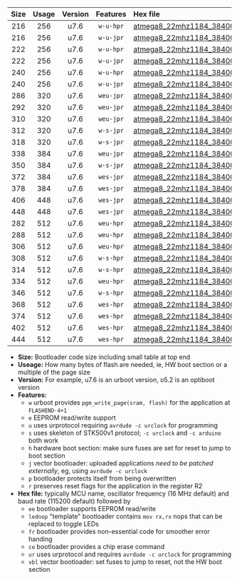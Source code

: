 |Size|Usage|Version|Features|Hex file|
|:-:|:-:|:-:|:-:|:--|
|216|256|u7.6|`w-u-hpr`|[atmega8_22mhz1184_38400bps_ur.hex](https://raw.githubusercontent.com/stefanrueger/urboot/main//atmega8_22mhz1184_38400bps_ur.hex)|
|216|256|u7.6|`w-u-jpr`|[atmega8_22mhz1184_38400bps_ur_vbl.hex](https://raw.githubusercontent.com/stefanrueger/urboot/main//atmega8_22mhz1184_38400bps_ur_vbl.hex)|
|222|256|u7.6|`w-u-hpr`|[atmega8_22mhz1184_38400bps_lednop_ur.hex](https://raw.githubusercontent.com/stefanrueger/urboot/main//atmega8_22mhz1184_38400bps_lednop_ur.hex)|
|222|256|u7.6|`w-u-jpr`|[atmega8_22mhz1184_38400bps_lednop_ur_vbl.hex](https://raw.githubusercontent.com/stefanrueger/urboot/main//atmega8_22mhz1184_38400bps_lednop_ur_vbl.hex)|
|240|256|u7.6|`w-u-hpr`|[atmega8_22mhz1184_38400bps_lednop_fr_ur.hex](https://raw.githubusercontent.com/stefanrueger/urboot/main//atmega8_22mhz1184_38400bps_lednop_fr_ur.hex)|
|240|256|u7.6|`w-u-jpr`|[atmega8_22mhz1184_38400bps_lednop_fr_ur_vbl.hex](https://raw.githubusercontent.com/stefanrueger/urboot/main//atmega8_22mhz1184_38400bps_lednop_fr_ur_vbl.hex)|
|286|320|u7.6|`weu-jpr`|[atmega8_22mhz1184_38400bps_ee_ur_vbl.hex](https://raw.githubusercontent.com/stefanrueger/urboot/main//atmega8_22mhz1184_38400bps_ee_ur_vbl.hex)|
|292|320|u7.6|`weu-jpr`|[atmega8_22mhz1184_38400bps_ee_lednop_ur_vbl.hex](https://raw.githubusercontent.com/stefanrueger/urboot/main//atmega8_22mhz1184_38400bps_ee_lednop_ur_vbl.hex)|
|310|320|u7.6|`weu-jpr`|[atmega8_22mhz1184_38400bps_ee_lednop_fr_ur_vbl.hex](https://raw.githubusercontent.com/stefanrueger/urboot/main//atmega8_22mhz1184_38400bps_ee_lednop_fr_ur_vbl.hex)|
|312|320|u7.6|`w-s-jpr`|[atmega8_22mhz1184_38400bps_vbl.hex](https://raw.githubusercontent.com/stefanrueger/urboot/main//atmega8_22mhz1184_38400bps_vbl.hex)|
|318|320|u7.6|`w-s-jpr`|[atmega8_22mhz1184_38400bps_lednop_vbl.hex](https://raw.githubusercontent.com/stefanrueger/urboot/main//atmega8_22mhz1184_38400bps_lednop_vbl.hex)|
|338|384|u7.6|`weu-jpr`|[atmega8_22mhz1184_38400bps_ee_lednop_fr_ce_ur_vbl.hex](https://raw.githubusercontent.com/stefanrueger/urboot/main//atmega8_22mhz1184_38400bps_ee_lednop_fr_ce_ur_vbl.hex)|
|350|384|u7.6|`w-s-jpr`|[atmega8_22mhz1184_38400bps_lednop_fr_vbl.hex](https://raw.githubusercontent.com/stefanrueger/urboot/main//atmega8_22mhz1184_38400bps_lednop_fr_vbl.hex)|
|372|384|u7.6|`wes-jpr`|[atmega8_22mhz1184_38400bps_ee_vbl.hex](https://raw.githubusercontent.com/stefanrueger/urboot/main//atmega8_22mhz1184_38400bps_ee_vbl.hex)|
|378|384|u7.6|`wes-jpr`|[atmega8_22mhz1184_38400bps_ee_lednop_vbl.hex](https://raw.githubusercontent.com/stefanrueger/urboot/main//atmega8_22mhz1184_38400bps_ee_lednop_vbl.hex)|
|406|448|u7.6|`wes-jpr`|[atmega8_22mhz1184_38400bps_ee_lednop_fr_vbl.hex](https://raw.githubusercontent.com/stefanrueger/urboot/main//atmega8_22mhz1184_38400bps_ee_lednop_fr_vbl.hex)|
|448|448|u7.6|`wes-jpr`|[atmega8_22mhz1184_38400bps_ee_lednop_fr_ce_vbl.hex](https://raw.githubusercontent.com/stefanrueger/urboot/main//atmega8_22mhz1184_38400bps_ee_lednop_fr_ce_vbl.hex)|
|282|512|u7.6|`weu-hpr`|[atmega8_22mhz1184_38400bps_ee_ur.hex](https://raw.githubusercontent.com/stefanrueger/urboot/main//atmega8_22mhz1184_38400bps_ee_ur.hex)|
|288|512|u7.6|`weu-hpr`|[atmega8_22mhz1184_38400bps_ee_lednop_ur.hex](https://raw.githubusercontent.com/stefanrueger/urboot/main//atmega8_22mhz1184_38400bps_ee_lednop_ur.hex)|
|306|512|u7.6|`weu-hpr`|[atmega8_22mhz1184_38400bps_ee_lednop_fr_ur.hex](https://raw.githubusercontent.com/stefanrueger/urboot/main//atmega8_22mhz1184_38400bps_ee_lednop_fr_ur.hex)|
|308|512|u7.6|`w-s-hpr`|[atmega8_22mhz1184_38400bps.hex](https://raw.githubusercontent.com/stefanrueger/urboot/main//atmega8_22mhz1184_38400bps.hex)|
|314|512|u7.6|`w-s-hpr`|[atmega8_22mhz1184_38400bps_lednop.hex](https://raw.githubusercontent.com/stefanrueger/urboot/main//atmega8_22mhz1184_38400bps_lednop.hex)|
|334|512|u7.6|`weu-hpr`|[atmega8_22mhz1184_38400bps_ee_lednop_fr_ce_ur.hex](https://raw.githubusercontent.com/stefanrueger/urboot/main//atmega8_22mhz1184_38400bps_ee_lednop_fr_ce_ur.hex)|
|346|512|u7.6|`w-s-hpr`|[atmega8_22mhz1184_38400bps_lednop_fr.hex](https://raw.githubusercontent.com/stefanrueger/urboot/main//atmega8_22mhz1184_38400bps_lednop_fr.hex)|
|368|512|u7.6|`wes-hpr`|[atmega8_22mhz1184_38400bps_ee.hex](https://raw.githubusercontent.com/stefanrueger/urboot/main//atmega8_22mhz1184_38400bps_ee.hex)|
|374|512|u7.6|`wes-hpr`|[atmega8_22mhz1184_38400bps_ee_lednop.hex](https://raw.githubusercontent.com/stefanrueger/urboot/main//atmega8_22mhz1184_38400bps_ee_lednop.hex)|
|402|512|u7.6|`wes-hpr`|[atmega8_22mhz1184_38400bps_ee_lednop_fr.hex](https://raw.githubusercontent.com/stefanrueger/urboot/main//atmega8_22mhz1184_38400bps_ee_lednop_fr.hex)|
|444|512|u7.6|`wes-hpr`|[atmega8_22mhz1184_38400bps_ee_lednop_fr_ce.hex](https://raw.githubusercontent.com/stefanrueger/urboot/main//atmega8_22mhz1184_38400bps_ee_lednop_fr_ce.hex)|

- **Size:** Bootloader code size including small table at top end
- **Useage:** How many bytes of flash are needed, ie, HW boot section or a multiple of the page size
- **Version:** For example, u7.6 is an urboot version, o5.2 is an optiboot version
- **Features:**
  + `w` urboot provides `pgm_write_page(sram, flash)` for the application at `FLASHEND-4+1`
  + `e` EEPROM read/write support
  + `u` uses urprotocol requiring `avrdude -c urclock` for programming
  + `s` uses skeleton of STK500v1 protocol; `-c urclock` and `-c arduino` both work
  + `h` hardware boot section: make sure fuses are set for reset to jump to boot section
  + `j` vector bootloader: uploaded applications *need to be patched externally*, eg, using `avrdude -c urclock`
  + `p` bootloader protects itself from being overwritten
  + `r` preserves reset flags for the application in the register R2
- **Hex file:** typically MCU name, oscillator frequency (16 MHz default) and baud rate (115200 default) followed by
  + `ee` bootloader supports EEPROM read/write
  + `lednop` "template" bootloader contains `mov rx,rx` nops that can be replaced to toggle LEDs
  + `fr` bootloader provides non-essential code for smoother error handing
  + `ce` bootloader provides a chip erase command
  + `ur` uses urprotocol and requires `avrdude -c urclock` for programming
  + `vbl` vector bootloader: set fuses to jump to reset, not the HW boot section
